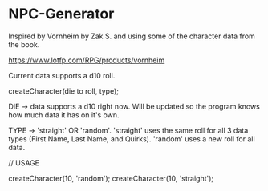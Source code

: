 # NPC-Generator

Inspired by Vornheim by Zak S. and using some of the character data from the book.

https://www.lotfp.com/RPG/products/vornheim

Current data supports a d10 roll.

createCharacter(die to roll, type);

DIE -> data supports a d10 right now. Will be updated so the program knows how much data it has on it's own.

TYPE -> 'straight' OR 'random'. 'straight' uses the same roll for all 3 data types (First Name, Last Name, and Quirks). 'random' uses a new roll for all data.

// USAGE

createCharacter(10, 'random');
createCharacter(10, 'straight');

